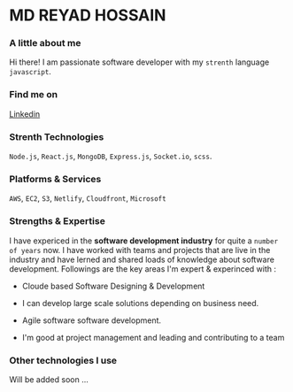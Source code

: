 # MD REYAD HOSSAIN

### A little about me

Hi there! I am passionate software developer with my `strenth` language `javascript`. 

### Find me on

[Linkedin](https://www.linkedin.com/in/md-reyad-hossain-3036ab194/)

### Strenth Technologies

`Node.js`, `React.js`, `MongoDB`, `Express.js`, `Socket.io`, `scss`.

### Platforms & Services

`AWS`, `EC2`, `S3`, `Netlify`, `Cloudfront`, `Microsoft`

### Strengths & Expertise 

I have expericed in the **software development industry** for quite a `number of years` now. I have worked with teams and projects that are live in the industry and have lerned and shared loads of knowledge about software development. Followings are the key areas I'm expert & experinced with : 

- Cloude based Software Designing & Development

- I can develop large scale solutions depending on business need.

- Agile software software development.

- I'm good at project management and leading and contributing to a team 

### Other technologies I use

Will be added soon ...
